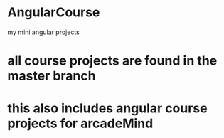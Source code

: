 # AngularCourse
 my mini angular projects
# all course projects are found in the master branch
# this also includes angular course projects for arcadeMind
